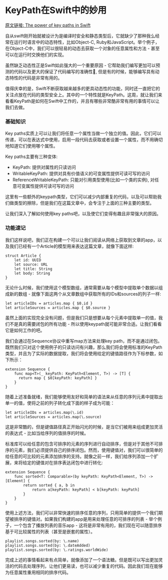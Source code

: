 # KeyPath在Swift中的妙用

[原文链接: The power of key paths in Swift](https://www.swiftbysundell.com/posts/the-power-of-key-paths-in-swift)

自从swift刚开始就被设计为是编译时安全和静态类型后，它就缺少了那种我么经常在运行时语言中的动态特性，比如Object-C, Ruby和JavaScript。举个例子，在Object-C中，我们可以很轻易的动态去获取一个对象的任意属性和方法 - 甚至可以在运行时交换他们的实现。

虽然缺乏动态性正是Swift如此强大的一个重要原因 - 它帮助我们编写更加可以预测的代码以及更大的保证了代码编写的准确性, 但是有的时候，能够编写具有动态特性的代码是非常有用的。

值得庆幸的是，Swift不断获取越来越多的更具动态性的功能，同时还一直把它的关注点放在代码的类型安全上。其中的一个特性就是KeyPath。这周，就让我们来看看KeyPath是如何在Swift中工作的，并且有哪些非常酷非常有用的事情可以让我们去做。

### 基础知识

Key paths实质上可以让我们将任意一个属性当做一个独立的值。因此，它们可以传递，可以在表达式中使用，启用一段代码去获取或者设置一个属性，而不用确切地知道它们使用哪个属性。

Key paths主要有三种变体:

* KeyPath: 提供对属性的只读访问
* WritableKeyPath: 提供对具有价值语义的可变属性提供可读可写的访问
* ReferenceWritableKeyPath: 只能对引用类型使用(比如一个类的实例), 对任意可变属性提供可读可写的访问

这里有一些额外的keypath类型，它们可以减少内部重复的代码，以及可以帮助我们做类型的擦除，但是我们在这篇文章中，会专注于上面的三种主要的类型。

让我们深入了解如何使用key paths吧，以及使它们变得有趣且非常强大的原因。

### 功能速记

我们这样说吧，我们正在构建一个可以让我们阅读从网络上获取到文章的app，以及我们已经有一个Article的模型用来表达这篇文章，就像下面这样:

	struct Article {
	    let id: UUID
	    let source: URL
	    let title: String
	    let body: String
	}
	
无论什么时候，我们使用这个模型数组，通常需要从每个模型中提取单个数据以组成新的数组 - 就像下面这两个从文章数组中获取所有的IDs和sources的列子一样:

	let articleIDs = articles.map { $0.id }
	let articleSources = articles.map { $0.source }
	
虽然上面的实现完全没有问题，但是我们只是想要从每个元素中提取单一的值，我们不是真的需要闭包的所有功能 - 所以使用keypath就可能非常合适。让我们看看它是如何工作的吧。

我们会通过在Sequence协议中重写map方法来处理key path，而不是通过闭包。既然我们只对这个使用例子的只读访问有兴趣，那么我们将会使用标准的KeyPath类型，并且为了实际的数据提取，我们将会使用给定的键值路径作为下标参数，如下所示：

	extension Sequence {
		func map<T>(_ keyPath: KeyPath<Element, T>) -> [T] {
		  return map { $0[keyPath: keyPath] }
		}
	}
	
随着上述准备就绪，我们能够使用友好和简单的语法来从任意的序列元素中提取出单一的值，使将之前的列子转化成下面的样子成为可能：

	let articleIDs = articles.map(\.id)
	let articleSources = articles.map(\.source)
	
这是非常酷的，但是键值路径真正开始闪光的时候，是当它们被用来组成更加灵活的表达式 - 比如当给序列的值排序的时候。

标准库可以给任意的包含可排序的元素的序列进行自动排序，但是对于其他不可排序的元素，我们必须提供自己的排序闭包。然而，使用键值对，我们可以很简单的给任意的可比较的元素添加排序的支持。就像之前一样，我们给序列添加一个扩展，来将给定的键值对在排序表达闭包中进行转化:

	extension Sequence {
	    func sorted<T: Comparable>(by keyPath: KeyPath<Element, T>) -> [Element] {
	        return sorted { a, b in
	            return a[keyPath: keyPath] < b[keyPath: keyPath]
	        }
	    }
	}
	
使用上述方法，我们可以非常快速的排序任意的序列，只用简单的提供一个我们期望被排序的键值对。如果我们构建的app是用来处理任意的可排序的列表 - 举个例子，一个包含了播放列表的音乐app - 这将是非常有用的，我们现在可以随意排序基于可比较属性的列表（甚至是嵌套的属性）。

	playlist.songs.sorted(by: \.name)
	playlist.songs.sorted(by: \.dateAdded)
	playlist.songs.sorted(by: \.ratings.worldWide)

完成上述的事情看起来有点简单，就像添加了一个语法糖。但是既可以写出更加灵活的代码去处理序列，让他们更易读，也可以减少重复的代码。因此我们现在能够为任意属性重用相同的排序代码。